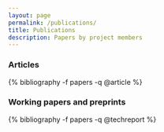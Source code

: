```yaml
---
layout: page
permalink: /publications/
title: Publications
description: Papers by project members
---
```


<h3 class="year">Articles</h3>
  {% bibliography -f papers -q @article %}

<h3 class="year">Working papers and preprints</h3>
  {% bibliography -f papers -q @techreport %}